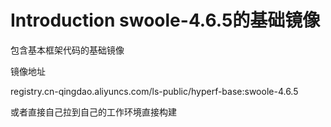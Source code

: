 # Introduction swoole-4.6.5的基础镜像

包含基本框架代码的基础镜像 

镜像地址  

registry.cn-qingdao.aliyuncs.com/ls-public/hyperf-base:swoole-4.6.5

或者直接自己拉到自己的工作环境直接构建
